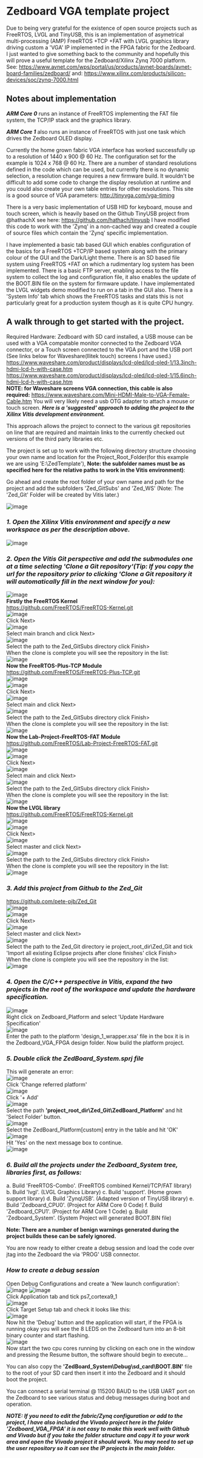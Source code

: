 # Zedboard VGA template project
Due to being very grateful for the existence of open source projects such as FreeRTOS, LVGL and TinyUSB, this is an implementation of asymetrical multi-processing (AMP) FreeRTOS +TCP +FAT with LVGL graphics library driving custom a 'VGA' IP implemented in the FPGA fabric for the Zedboard.  I just wanted to give something back to the community and hopefully this will prove a useful template for the Zedboard/Xilinx Zynq 7000 platform. See: https://www.avnet.com/wps/portal/us/products/avnet-boards/avnet-board-families/zedboard/ and: https://www.xilinx.com/products/silicon-devices/soc/zynq-7000.html

## **Notes about implementation**

***ARM Core 0*** runs an instance of FreeRTOS implementing the FAT file system, the TCP/IP stack and the graphics library.

***ARM Core 1*** also runs an instance of FreeRTOS with just one task which drives the Zedboard OLED display.

Currently the home grown fabric VGA interface has worked successfully up to a resolution of 1440 x 900 @ 60 Hz.  The configuration set for the example is 1024 x 768 @ 60 Hz.  There are a number of standard resolutions defined in the code which can be used, but currently there is no dynamic selection, a resolution change requires a new firmware build.  It wouldn't be difficult to add some code to change the display resolution at runtime and you could also create your own table entries for other resolutions. This site is a good source of VGA parameters: http://tinyvga.com/vga-timing 

There is a very basic implementation of USB HID for keyboard, mouse and touch screen, which is heavily based on the Github TinyUSB project from @hathachX see here:
https://github.com/hathach/tinyusb
I have modified this code to work with the 'Zynq' in a non-cached way and created a couple of source files which contain the 'Zynq' specific implementation.

I have implemented a basic tab based GUI which enables configuration of the basics for a FreeRTOS +TCP/IP based system along with the primary colour of the GUI and the Dark/Light theme.  There is an SD based file system using FreeRTOS +FAT on which a rudimentary log system has been implemented.  There is a basic FTP server, enabling access to the file system to collect the log and configuration file, it also enables the update of the BOOT.BIN file on the system for firmware update.  I have implementated the LVGL widgets demo modified to run on a tab in the GUI also.  There is a 'System Info' tab which shows the FreeRTOS tasks and stats this is not particularly great for a production system though as it is quite CPU hungry.

## **A walk through to get started with the project.** 
Required Hardware:
Zedboard with SD card installed, a USB mouse can be used with a VGA compatable monitor connected to the Zedboard VGA connector, or a Touch screen connected to the VGA port and the USB port (See links below for Waveshare(Ilitek touch) screens I have used.) \
https://www.waveshare.com/product/displays/lcd-oled/lcd-oled-1/13.3inch-hdmi-lcd-h-with-case.htm \
https://www.waveshare.com/product/displays/lcd-oled/lcd-oled-1/15.6inch-hdmi-lcd-h-with-case.htm \
**NOTE: for Waveshare screens VGA connection, this cable is also required:**
https://www.waveshare.com/Mini-HDMI-Male-to-VGA-Female-Cable.htm
You will very likely need a usb OTG adapter to attach a mouse or touch screen. 
***Here is a 'suggested' approach to adding the project to the Xilinx Vitis development environment.***

This approach allows the project to connect to the various git repositories on line that are required and maintain links to the currently checked out versions of the third party libraries etc.

The project is set up to work with the following directory structure choosing your own name and location for the Project_Root_Folder(for this example we are using 'E:\ZedTemplate'), **Note: the subfolder names must be as specified here for the relative paths to work in the Vitis environment)**:

Go ahead and create the root folder of your own name and path for the project and add the subfolders 'Zed_GitSubs' and 'Zed_WS' (Note: The 'Zed_Git' Folder will be created by Vitis later.)

![image](./Folders.png)
			  
### ***1. Open the Xilinx Vitis environment and specify a new workspace as per the description above.***
![image](./VitisWS.png)

### ***2. Open the Vitis Git perspective and add the submodules one at a time selecting 'Clone a Git repository'(Tip: If you copy the url for the repository prior to clicking 'Clone a Git repository it will automatically fill in the next window for you):***
![image](./VitisGit.png)  
**Firstly the FreeRTOS Kernel**  
https://github.com/FreeRTOS/FreeRTOS-Kernel.git  
![image](./VitisGitFRK.png)  
Click Next>  
![image](./VitisGitFRK1.png)  
Select main branch and click Next>  
![image](./VitisGitFRK2.png)  
Select the path to the Zed_GitSubs directory click Finish>  
When the clone is complete you will see the repository in the list:  
![image](./VitisGitFRKPst.png)  
**Now the FreeRTOS-Plus-TCP Module**  
https://github.com/FreeRTOS/FreeRTOS-Plus-TCP.git  
![image](./VitisGitFRKPst1.png)  
![image](./VitisGitFRT.png)  
Click Next>  
![image](./VitisGitFRT1.png)  
Select main and click Next>  
![image](./VitisGitFRT2.png)  
Select the path to the Zed_GitSubs directory click Finish>  
When the clone is complete you will see the repository in the list:  
![image](./VitisGitFRTPst.png)  
**Now the Lab-Project-FreeRTOS-FAT Module**  
https://github.com/FreeRTOS/Lab-Project-FreeRTOS-FAT.git  
![image](./VitisGitFRTPst1.png)  
![image](./VitisGitFRF.png)  
Click Next>  
![image](./VitisGitFRF1.png)  
Select main and click Next>  
![image](./VitisGitFRF2.png)  
Select the path to the Zed_GitSubs directory click Finish>  
When the clone is complete you will see the repository in the list:  
![image](./VitisGitFRFPst.png)  
**Now the LVGL library**  
https://github.com/FreeRTOS/FreeRTOS-Kernel.git  
![image](./VitisGitFRFPst1.png)  
![image](./VitisGitLVGL.png)  
Click Next>  
![image](./VitisGitLVGL1.png)  
Select master and click Next>  
![image](./VitisGitLVGL2.png)  
Select the path to the Zed_GitSubs directory click Finish>  
When the clone is complete you will see the repository in the list:  
![image](./VitisGitLVGLPst.png)  
### ***3. Add this project from Github to the Zed_Git*** 
https://github.com/pete-pjb/Zed_Git  
![image](./VitisGitLVGLPst1.png)  
![image](./VitisGitPrj.png)  
Click Next>  
![image](./VitisGitPrj1.png)  
Select master and click Next>  
![image](./VitisGitPrj2.png)  
Select the path to the Zed_Git directory ie project_root_dir\Zed_Git and tick 'Import all existing Eclipse projects after clone finishes' click Finish>  
When the clone is complete you will see the repository in the list:  
![image](./VitisGitPrjPst.png)  

### ***4. Open the C/C++ perspective in Vitis, expand the two projects in the root of the workspace and update the hardware specification.***
![image](./VitisCPer.png)   
Right click on Zedboard_Platform and select 'Update Hardware Specification'  
![image](./VitisUpdHS.png)  
Enter the path to the platform 'design_1_wrapper.xsa' file in the box it is in the Zedboard_VGA_FPGA design folder. Now build the platform project.

### ***5. Double click the ZedBoard_System.sprj file***  
This will generate an error:  
![image](./VitisCPerPI.png)  
Click 'Change referred platform'  
![image](./VitisCPerPIadd.png)  
Click '+ Add'  
![image](./VitisCPerPIloc.png)  
Select the path **'project_root_dir\Zed_Git\ZedBoard_Platform'** and hit 'Select Folder' button.  
![image](./VitisCPerPIsnp.png)  
Select the ZedBoard_Platform[custom] entry in the table and hit 'OK'   
![image](./VitisCPerPIrok.png)  
Hit 'Yes' on the next message box to continue.  
![image](./VitisCPerPIok.png)  

### ***6. Build all the projects under the Zedboard_System tree, libraries first, as follows:***
a. Build 'FreeRTOS-Combo'. (FreeRTOS combined Kernel/TCP/FAT library)
b. Build 'lvgl'. (LVGL Graphics Library)
c. Build 'support'. (Home grown support library)
d. Build 'ZynqUSB'.	(Adapted version of TinyUSB library)
e. Build 'Zedboard_CPU0'. (Project for ARM Core 0 Code)
f. Build 'Zedboard_CPU1'. (Project for ARM Core 1 Code)
g. Build 'Zedboard_System'. (System Project will generated BOOT.BIN file)

**Note: There are a number of benign warnings generated during the project builds these can be safely ignored.**

You are now ready to either create a debug session and load the code over jtag into the Zedboard the via 'PROG' USB connector.  
### ***How to create a debug session***
Open Debug Configurations and create a 'New launch configuration':  
![image](./VitisDbg.png)
![image](./VitisDbg1.png)  
Click Application tab and tick ps7_cortexa9_1  
![image](./VitisDbg2.png)  
Click Target Setup tab and check it looks like this:  
![image](./VitisDbg3.png)  
Now hit the 'Debug' button and the application will start, if the FPGA is running okay you will see the 8 LEDS on the Zedboard turn into an 8-bit binary counter and start flashing.  
![image](./VitisDbg4.png)  
Now start the two cpu cores running by clicking on each one in the window and pressing the Resume button, the software should begin to execute...  

You can also copy the **'ZedBoard_System\Debug\sd_card\BOOT.BIN'** file to the root of your SD card then insert it into the Zedboard and it should boot the project.

You can connect a serial terminal @ 115200 BAUD to the USB UART port on the Zedboard to see various status and debug messages during boot and operation.

***NOTE: If you need to edit the fabric/Zynq configuration or add to the project, I have also included the Vivado project here in the folder 'Zedboard_VGA_FPGA' it is not easy to make this work well with Github and Vivado but if you take the folder structure and copy it to your work area and open the Vivado project it should work.  You may need to set up the user repository so it can see the IP projects in the main folder.***

